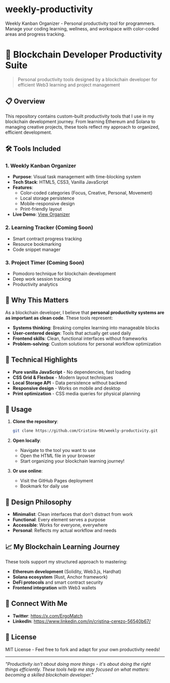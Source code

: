 # weekly-productivity
Weekly Kanban Organizer - Personal productivity tool for programmers. Manage your coding learning, wellness, and workspace with color-coded areas and progress tracking.

# 🚀 Blockchain Developer Productivity Suite

> Personal productivity tools designed by a blockchain developer for efficient Web3 learning and project management

## 📋 Overview

This repository contains custom-built productivity tools that I use in my blockchain development journey. From learning Ethereum and Solana to managing creative projects, these tools reflect my approach to organized, efficient development.

## 🛠️ Tools Included

### 1. Weekly Kanban Organizer
- **Purpose**: Visual task management with time-blocking system
- **Tech Stack**: HTML5, CSS3, Vanilla JavaScript
- **Features**: 
  - Color-coded categories (Focus, Creative, Personal, Movement)
  - Local storage persistence
  - Mobile-responsive design
  - Print-friendly layout
- **Live Demo**: [View Organizer](https://cristina-90.github.io/weekly-productivity/)

### 2. Learning Tracker (Coming Soon)
- Smart contract progress tracking
- Resource bookmarking
- Code snippet manager

### 3. Project Timer (Coming Soon)
- Pomodoro technique for blockchain development
- Deep work session tracking
- Productivity analytics

## 🎯 Why This Matters

As a blockchain developer, I believe that **personal productivity systems are as important as clean code**. These tools represent:

- **Systems thinking**: Breaking complex learning into manageable blocks
- **User-centered design**: Tools that actually get used daily
- **Frontend skills**: Clean, functional interfaces without frameworks
- **Problem-solving**: Custom solutions for personal workflow optimization

## 🔧 Technical Highlights

- **Pure vanilla JavaScript** - No dependencies, fast loading
- **CSS Grid & Flexbox** - Modern layout techniques
- **Local Storage API** - Data persistence without backend
- **Responsive design** - Works on mobile and desktop
- **Print optimization** - CSS media queries for physical planning

## 📱 Usage

1. **Clone the repository**:
   ```bash
   git clone https://github.com/Cristina-90/weekly-productivity.git
   ```

2. **Open locally**:
   - Navigate to the tool you want to use
   - Open the HTML file in your browser
   - Start organizing your blockchain learning journey!

3. **Or use online**:
   - Visit the GitHub Pages deployment
   - Bookmark for daily use

## 🎨 Design Philosophy

- **Minimalist**: Clean interfaces that don't distract from work
- **Functional**: Every element serves a purpose
- **Accessible**: Works for everyone, everywhere
- **Personal**: Reflects my actual workflow and needs

## 📈 My Blockchain Learning Journey

These tools support my structured approach to mastering:

- **Ethereum development** (Solidity, Web3.js, Hardhat)
- **Solana ecosystem** (Rust, Anchor framework)
- **DeFi protocols** and smart contract security
- **Frontend integration** with Web3 wallets

## 🤝 Connect With Me

- **Twitter**: https://x.com/ErgoMatch
- **LinkedIn**: https://www.linkedin.com/in/cristina-cerezo-56540b67/

## 📝 License

MIT License - Feel free to fork and adapt for your own productivity needs!

---

*"Productivity isn't about doing more things - it's about doing the right things efficiently. These tools help me stay focused on what matters: becoming a skilled blockchain developer."*
